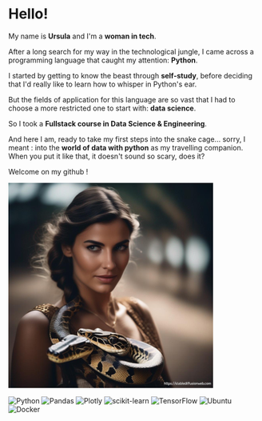 # Hello!

My name is **Ursula** and I'm a **woman in tech**.

After a long search for my way in the technological jungle, I came across a programming language that caught my attention: **Python**. 

I started by getting to know the beast through **self-study**, before deciding that I'd really like to learn how to whisper in Python's ear. 

But the fields of application for this language are so vast that I had to choose a more restricted one to start with: **data science**.

So I took a **Fullstack course in Data Science & Engineering**. 

And here I am, ready to take my first steps into the snake cage... sorry, I meant : into the **world of data with python** as my travelling companion. When you put it like that, it doesn't sound so scary, does it?

Welcome on my github !

![cover](https://github.com/Helidow74/Helidow74/blob/main/image77_resized.png)

![Python](https://img.shields.io/badge/python-3670A0?style=for-the-badge&logo=python&logoColor=ffdd54) ![Pandas](https://img.shields.io/badge/pandas-%23150458.svg?style=for-the-badge&logo=pandas&logoColor=white) ![Plotly](https://img.shields.io/badge/Plotly-%233F4F75.svg?style=for-the-badge&logo=plotly&logoColor=white) ![scikit-learn](https://img.shields.io/badge/scikit--learn-%23F7931E.svg?style=for-the-badge&logo=scikit-learn&logoColor=white) ![TensorFlow](https://img.shields.io/badge/TensorFlow-%23FF6F00.svg?style=for-the-badge&logo=TensorFlow&logoColor=white)  ![Ubuntu](https://img.shields.io/badge/Ubuntu-E95420?style=for-the-badge&logo=ubuntu&logoColor=white) ![Docker](https://img.shields.io/badge/docker-%230db7ed.svg?style=for-the-badge&logo=docker&logoColor=white)
<!---
Helidow74/Helidow74 is a ✨ special ✨ repository because its `README.md` (this file) appears on your GitHub profile.
You can click the Preview link to take a look at your changes.
--->
